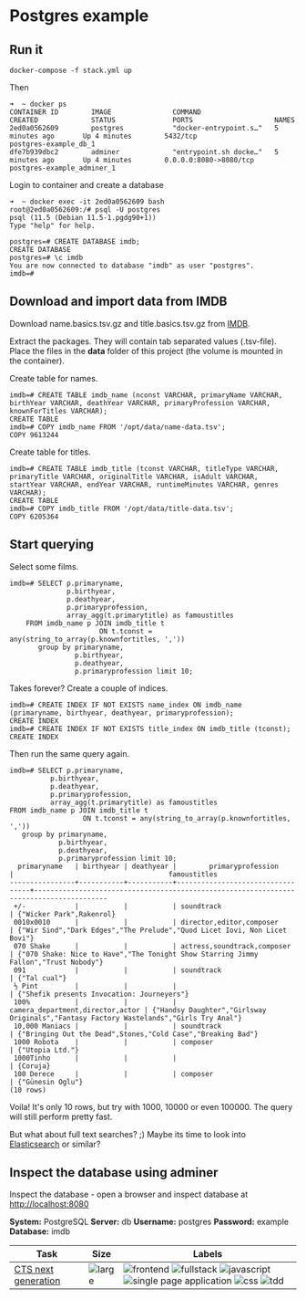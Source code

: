 # Postgres example

## Run it
    docker-compose -f stack.yml up

Then

    ➜  ~ docker ps
    CONTAINER ID        IMAGE               COMMAND                  CREATED             STATUS              PORTS                    NAMES
    2ed0a0562609        postgres            "docker-entrypoint.s…"   5 minutes ago       Up 4 minutes        5432/tcp                 postgres-example_db_1
    dfe7b939dbc2        adminer             "entrypoint.sh docke…"   5 minutes ago       Up 4 minutes        0.0.0.0:8080->8080/tcp   postgres-example_adminer_1

Login to container and create a database

    ➜  ~ docker exec -it 2ed0a0562609 bash
    root@2ed0a0562609:/# psql -U postgres
    psql (11.5 (Debian 11.5-1.pgdg90+1))
    Type "help" for help.
    
    postgres=# CREATE DATABASE imdb;
    CREATE DATABASE
    postgres=# \c imdb
    You are now connected to database "imdb" as user "postgres".
    imdb=#

## Download and import data from IMDB
Download name.basics.tsv.gz and title.basics.tsv.gz from [IMDB](https://datasets.imdbws.com/).

Extract the packages. They will contain tab separated values (.tsv-file).
Place the files in the __data__ folder of this project (the volume is mounted in the container).

Create table for names.

    imdb=# CREATE TABLE imdb_name (nconst VARCHAR, primaryName VARCHAR, birthYear VARCHAR, deathYear VARCHAR, primaryProfession VARCHAR, knownForTitles VARCHAR);
    CREATE TABLE
    imdb=# COPY imdb_name FROM '/opt/data/name-data.tsv';
    COPY 9613244
    
Create table for titles.

    imdb=# CREATE TABLE imdb_title (tconst VARCHAR, titleType VARCHAR, primaryTitle VARCHAR, originalTitle VARCHAR, isAdult VARCHAR, startYear VARCHAR, endYear VARCHAR, runtimeMinutes VARCHAR, genres VARCHAR);
    CREATE TABLE
    imdb=# COPY imdb_title FROM '/opt/data/title-data.tsv';
    COPY 6205364

## Start querying
Select some films.  

    imdb=# SELECT p.primaryname,
                  p.birthyear,
                  p.deathyear,
                  p.primaryprofession,
                  array_agg(t.primarytitle) as famoustitles
        FROM imdb_name p JOIN imdb_title t
                          ON t.tconst = any(string_to_array(p.knownfortitles, ','))
           group by primaryname,
                    p.birthyear,
                    p.deathyear,
                    p.primaryprofession limit 10;
                    
Takes forever? Create a couple of indices.                     

    imdb=# CREATE INDEX IF NOT EXISTS name_index ON imdb_name (primaryname, birthyear, deathyear, primaryprofession);
    CREATE INDEX
    imdb=# CREATE INDEX IF NOT EXISTS title_index ON imdb_title (tconst);
    CREATE INDEX

Then run the same query again.

    imdb=# SELECT p.primaryname,
              p.birthyear,
              p.deathyear,
              p.primaryprofession,
              array_agg(t.primarytitle) as famoustitles
    FROM imdb_name p JOIN imdb_title t
                      ON t.tconst = any(string_to_array(p.knownfortitles, ','))
       group by primaryname,
                p.birthyear,
                p.deathyear,
                p.primaryprofession limit 10;
      primaryname   | birthyear | deathyear |        primaryprofession         |                                      famoustitles
    ----------------+-----------+-----------+----------------------------------+----------------------------------------------------------------------------------------
     +/-            |           |           | soundtrack                       | {"Wicker Park",Rakenrol}
     0010x0010      |           |           | director,editor,composer         | {"Wir Sind","Dark Edges","The Prelude","Quod Licet Iovi, Non Licet Bovi"}
     070 Shake      |           |           | actress,soundtrack,composer      | {"070 Shake: Nice to Have","The Tonight Show Starring Jimmy Fallon","Trust Nobody"}
     091            |           |           | soundtrack                       | {"Tal cual"}
     ½ Pint         |           |           |                                  | {"Shefik presents Invocation: Journeyers"}
     100%           |           |           | camera_department,director,actor | {"Handsy Daughter","Girlsway Originals","Fantasy Factory Wastelands","Girls Try Anal"}
     10,000 Maniacs |           |           | soundtrack                       | {"Bringing Out the Dead",Stones,"Cold Case","Breaking Bad"}
     1000 Robota    |           |           | composer                         | {"Utopia Ltd."}
     1000Tinho      |           |           |                                  | {Coruja}
     100 Derece     |           |           | composer                         | {"Günesin Oglu"}
    (10 rows)
    
Voila! It's only 10 rows, but try with 1000, 10000 or even 100000. The query will still perform pretty fast. 

But what about full text searches? ;) Maybe its time to look into [Elasticsearch](https://www.elastic.co) or similar?

## Inspect the database using adminer 
Inspect the database - open a browser and inspect database at [http://localhost:8080](http://localhost:8080)
    
__System:__ PostgreSQL 
__Server:__ db
__Username:__ postgres 
__Password:__ example
__Database:__ imdb


 




Task | Size | Labels
--- | --- | ---
[CTS next generation](https://github.com/cygni/competence/tree/master/cts-nextgen) | ![large](https://img.shields.io/badge/size-large-red.svg?longCache=true&style=flat)  | ![frontend](https://img.shields.io/badge/Frontend-blueviolet.svg?longCache=true&style=flat) ![fullstack](https://img.shields.io/badge/Fullstack-red.svg?longCache=true&style=flat) ![javascript](https://img.shields.io/badge/JavaScript-informational.svg?longCache=true&style=flat) ![single page application](https://img.shields.io/badge/Single_Page_Application-important.svg?longCache=true&style=flat) ![css](https://img.shields.io/badge/CSS-9cf.svg?longCache=true&style=flat) ![tdd](https://img.shields.io/badge/Test_Driven_Development-success.svg?longCache=true&style=flat)
